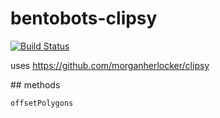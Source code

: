 # bentobots-clipsy

[![Build Status](https://img.shields.io/travis/bentobots/bentobots-clipsy.svg)](https://travis-ci.org/bentobots/bentobots-clipsy)

uses https://github.com/morganherlocker/clipsy

## methods

`offsetPolygons`

